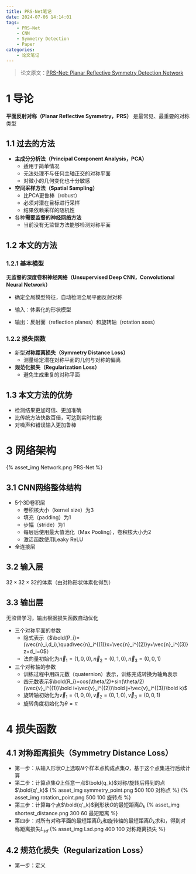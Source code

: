 ```yaml
---
title: PRS-Net笔记
date: 2024-07-06 14:14:01
tags: 
    - PRS-Net
    - CNN
    - Symmetry Detection
    - Paper
categories: 
    - 论文笔记
---
```


> 论文原文：[PRS-Net: Planar Reflective Symmetry Detection Network](https://arxiv.org/abs/1910.06511v6)
# 1 导论

**平面反射对称（Planar Reflective Symmetry，PRS）** 是最常见、最重要的对称类型

## 1.1 过去的方法
- **主成分分析法（Principal Component Analysis，PCA）**
  - 适用于简单情况
  - 无法处理不与任何主轴正交的对称平面
  - 对微小的几何变化也十分敏感
- **空间采样方法（Spatial Sampling）**
  - 比PCA更鲁棒（robust）
  - 必须对潜在目标进行采样
  - 结果依赖采样的随机性
- 各种**需要监督的神经网络方法**
  - 当前没有无监督方法能够检测对称平面

## 1.2 本文的方法

### 1.2.1 基本模型
**无监督的深度卷积神经网络（Unsupervised Deep CNN，Convolutional Neural Network）**

- 确定全局模型特征，自动检测全局平面反射对称

- 输入：体素化的形状模型
- 输出：反射面（reflection planes）和旋转轴（rotation axes）

### 1.2.2 损失函数
- 新型**对称距离损失（Symmetry Distance Loss）**
  - 测量给定潜在对称平面的几何与对称的偏离
- **规范化损失（Regularization Loss）**
  - 避免生成重复的对称平面

## 1.3 本文方法的优势
- 检测结果更加可信、更加准确
- 比传统方法快数百倍，可达到实时性能
- 对噪声和错误输入更加鲁棒

# 3 网络架构
{% asset_img Network.png PRS-Net %}
## 3.1 CNN网络整体结构
  - 5个3D卷积层
    - 卷积核大小（kernel size）为3
    - 填充（padding）为1
    - 步幅（stride）为1
    - 每层后使用最大值池化（Max Pooling），卷积核大小为2
    - 激活函数使用Leaky ReLU
  - 全连接层
## 3.2 输入层
  $32\times32\times32$的体素（由对称形状体素化得到）
## 3.3 输出层
  无监督学习，输出根据损失函数自动优化
  - 三个对称平面的参数
    - 隐式表示（$\bold{P_i}=(\vec{n}_i,d_i),\quad\vec{n}_i^{(1)}x+\vec{n}_i^{(2)}y+\vec{n}_i^{(3)}z+d_i=0$）
    - 法向量初始化为$\vec{n}_1=(1,0,0),\vec{n}_2=(0,1,0),\vec{n}_3=(0,0,1)$
  - 三个对称轴的参数
    - 训练过程中用四元数（quaternion）表示，训练完成转换为轴角表示
    - 四元数表示$\bold{R_i}=cos(\theta/2)+sin(\theta/2)(\vec{v}_i^{(1)}\bold i+\vec{v}_i^{(2)}\bold j+\vec{v}_i^{(3)}\bold k)$
    - 旋转轴初始化为$\vec{v}_1=(1,0,0),\vec{v}_2=(0,1,0),\vec{v}_3=(0,0,1)$
    - 旋转角度初始化为$\theta=\pi$

# 4 损失函数
## 4.1 对称距离损失（Symmetry Distance Loss）
  - 第一步：从输入形状$O$上选取$N$个样本点构成点集$Q$，基于这个点集进行后续计算
  - 第二步：计算点集$Q$上任意一点$\bold{q_k}$对称/旋转后得到的点$\bold{q'_k}$
  {% asset_img symmetry_point.png 500 100 对称点 %}
  {% asset_img rotation_point.png 500 100 旋转点 %}
  - 第三步：计算每个点$\bold{q'_k}$到形状$O$的最短距离$D_k$
  {% asset_img shortest_distance.png 300 60 最短距离 %}
  - 第四步：对所有对称平面的最短距离$\hat{D}_k$和旋转轴的最短距离$\tilde{D}_k$求和，得到对称距离损失$L_{sd}$
  {% asset_img Lsd.png 400 100 对称距离损失 %}
## 4.2 规范化损失（Regularization Loss）
  - 第一步：定义